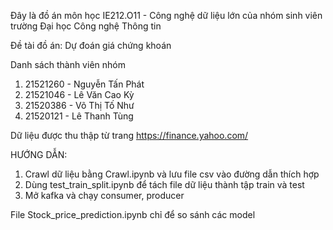 Đây là đồ án môn học IE212.O11 - Công nghệ dữ liệu lớn của nhóm sinh viên trường Đại học Công nghệ Thông tin

Đề tài đồ án: Dự đoán giá chứng khoán

Danh sách thành viên nhóm
1. 21521260 - Nguyễn Tấn Phát
2. 21521046 - Lê Văn Cao Kỳ
3. 21520386 - Võ Thị Tố Như
4. 21520121 - Lê Thanh Tùng

Dữ liệu được thu thập từ trang https://finance.yahoo.com/

HƯỚNG DẪN:
1. Crawl dữ liệu bằng Crawl.ipynb và lưu file csv vào đường dẫn thích hợp
2. Dùng test_train_split.ipynb để tách file dữ liệu thành tập train và test
3. Mở kafka và chạy consumer, producer

File Stock_price_prediction.ipynb chỉ để so sánh các model
